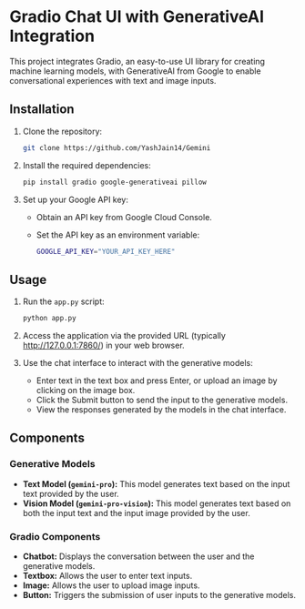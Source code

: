 # Gradio Chat UI with GenerativeAI Integration

This project integrates Gradio, an easy-to-use UI library for creating machine learning models, with GenerativeAI from Google to enable conversational experiences with text and image inputs.

## Installation

1. Clone the repository:

    ```bash
    git clone https://github.com/YashJain14/Gemini
    ```

2. Install the required dependencies:

    ```bash
    pip install gradio google-generativeai pillow
    ```

3. Set up your Google API key:

    - Obtain an API key from Google Cloud Console.
    - Set the API key as an environment variable:

        ```bash
        GOOGLE_API_KEY="YOUR_API_KEY_HERE"
        ```

## Usage

1. Run the `app.py` script:

    ```bash
    python app.py
    ```

2. Access the application via the provided URL (typically http://127.0.0.1:7860/) in your web browser.

3. Use the chat interface to interact with the generative models:

    - Enter text in the text box and press Enter, or upload an image by clicking on the image box.
    - Click the Submit button to send the input to the generative models.
    - View the responses generated by the models in the chat interface.

## Components

### Generative Models

- **Text Model (`gemini-pro`):** This model generates text based on the input text provided by the user.
- **Vision Model (`gemini-pro-vision`):** This model generates text based on both the input text and the input image provided by the user.

### Gradio Components

- **Chatbot:** Displays the conversation between the user and the generative models.
- **Textbox:** Allows the user to enter text inputs.
- **Image:** Allows the user to upload image inputs.
- **Button:** Triggers the submission of user inputs to the generative models.



